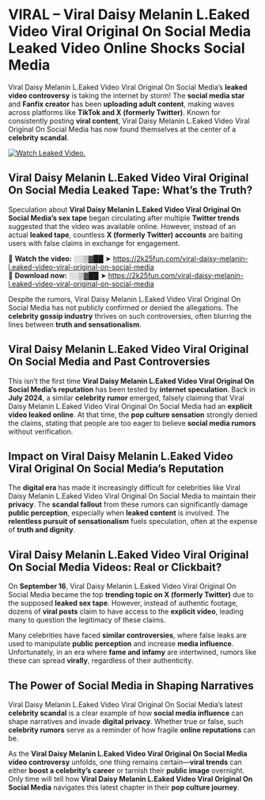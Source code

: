 # VIRAL – Viral Daisy Melanin L.Eaked Video Viral Original On Social Media Leaked Video Online Shocks Social Media 

Viral Daisy Melanin L.Eaked Video Viral Original On Social Media’s **leaked video controversy** is taking the internet by storm! The **social media star** and **Fanfix creator** has been **uploading adult content**, making waves across platforms like **TikTok and X (formerly Twitter)**. Known for consistently posting **viral content**, Viral Daisy Melanin L.Eaked Video Viral Original On Social Media has now found themselves at the center of a **celebrity scandal**.  

[![Watch Leaked Video.](https://miro.medium.com/v2/resize:fit:828/format:webp/1*cilzJN44JGOrTw9NJCrNHA.gif "Watch Leaked Video")](https://2k25fun.com/viral-daisy-melanin-l.eaked-video-viral-original-on-social-media)

## **Viral Daisy Melanin L.Eaked Video Viral Original On Social Media Leaked Tape: What’s the Truth?**  
Speculation about **Viral Daisy Melanin L.Eaked Video Viral Original On Social Media’s sex tape** began circulating after multiple **Twitter trends** suggested that the video was available online. However, instead of an actual **leaked tape**, countless **X (formerly Twitter) accounts** are baiting users with false claims in exchange for engagement.  

🔹 **Watch the video:** ░░▒▓██ ➤ https://2k25fun.com/viral-daisy-melanin-l.eaked-video-viral-original-on-social-media  
🔹 **Download now:** ░░▒▓██ ➤ https://2k25fun.com/viral-daisy-melanin-l.eaked-video-viral-original-on-social-media  

Despite the rumors, Viral Daisy Melanin L.Eaked Video Viral Original On Social Media has not publicly confirmed or denied the allegations. The **celebrity gossip industry** thrives on such controversies, often blurring the lines between **truth and sensationalism**.  

## **Viral Daisy Melanin L.Eaked Video Viral Original On Social Media and Past Controversies**  
This isn’t the first time **Viral Daisy Melanin L.Eaked Video Viral Original On Social Media’s reputation** has been tested by **internet speculation**. Back in **July 2024**, a similar **celebrity rumor** emerged, falsely claiming that Viral Daisy Melanin L.Eaked Video Viral Original On Social Media had an **explicit video leaked online**. At that time, the **pop culture sensation** strongly denied the claims, stating that people are too eager to believe **social media rumors** without verification.  

## **Impact on Viral Daisy Melanin L.Eaked Video Viral Original On Social Media’s Reputation**  
The **digital era** has made it increasingly difficult for celebrities like Viral Daisy Melanin L.Eaked Video Viral Original On Social Media to maintain their **privacy**. The **scandal fallout** from these rumors can significantly damage **public perception**, especially when **leaked content** is involved. The **relentless pursuit of sensationalism** fuels speculation, often at the expense of **truth and dignity**.  

## **Viral Daisy Melanin L.Eaked Video Viral Original On Social Media Videos: Real or Clickbait?**  
On **September 16**, Viral Daisy Melanin L.Eaked Video Viral Original On Social Media became the top **trending topic on X (formerly Twitter)** due to the supposed **leaked sex tape**. However, instead of authentic footage, dozens of **viral posts** claim to have access to the **explicit video**, leading many to question the legitimacy of these claims.  

Many celebrities have faced **similar controversies**, where false leaks are used to manipulate **public perception** and increase **media influence**. Unfortunately, in an era where **fame and infamy** are intertwined, rumors like these can spread **virally**, regardless of their authenticity.  

## **The Power of Social Media in Shaping Narratives**  
Viral Daisy Melanin L.Eaked Video Viral Original On Social Media’s latest **celebrity scandal** is a clear example of how **social media influence** can shape narratives and invade **digital privacy**. Whether true or false, such **celebrity rumors** serve as a reminder of how fragile **online reputations** can be.  

As the **Viral Daisy Melanin L.Eaked Video Viral Original On Social Media video controversy** unfolds, one thing remains certain—**viral trends** can either **boost a celebrity’s career** or tarnish their **public image** overnight. Only time will tell how **Viral Daisy Melanin L.Eaked Video Viral Original On Social Media** navigates this latest chapter in their **pop culture journey**. 